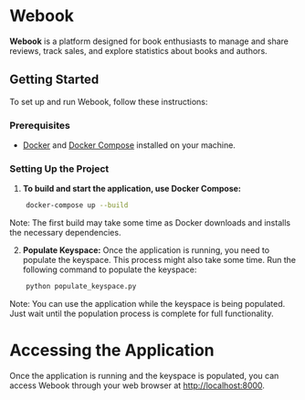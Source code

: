 # Webook

**Webook** is a platform designed for book enthusiasts to manage and share reviews, track sales, and explore statistics about books and authors.

## Getting Started

To set up and run Webook, follow these instructions:

### Prerequisites

- [Docker](https://www.docker.com/get-started) and [Docker Compose](https://docs.docker.com/compose/install/) installed on your machine.

### Setting Up the Project


1. **To build and start the application, use Docker Compose:**

```bash
    docker-compose up --build
```
    
Note: The first build may take some time as Docker downloads and installs the necessary dependencies.

2. **Populate Keyspace:**
Once the application is running, you need to populate the keyspace. This process might also take some time.
Run the following command to populate the keyspace:
```bash
    python populate_keyspace.py
```
Note: You can use the application while the keyspace is being populated. Just wait until the population process is complete for full functionality.

# Accessing the Application

Once the application is running and the keyspace is populated, you can access Webook through your web browser at [http://localhost:8000](http://localhost:8000).

